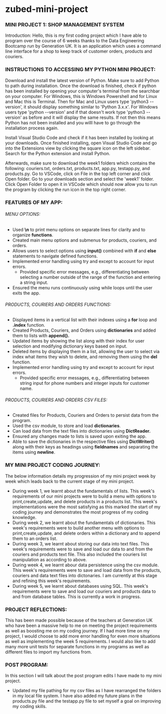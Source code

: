 # zubed-mini-project

### **MINI PROJECT 1: SHOP MANAGEMENT SYSTEM**

Introduction: Hello, this is my first coding project which I have able to program over the course of 6 weeks thanks to the Data Engineering Bootcamp run by Generation UK. It is an application which uses a command line interface for a shop to keep track of customer orders, products and couriers.

### **INSTRUCTIONS TO ACCESSING MY PYTHON MINI PROJECT:**

Download and install the latest version of Python. Make sure to add Python to path during installation.  Once the download is finished, check if python has been installed by opening  your computer's terminal from the searchbar on your computer. For Windows, this is Windows Powershell and for Linux and Mac this is Terminal. Then for Mac and Linux users type 'python3 --version',  it should display something similar to 'Python 3.x.x'. For Windows users type 'python --version' and if that doesn't work type 'python3 --version' as before and it will display the same results. If not then this means Python has not been installed and you willl have to go through the installation process again.

Install Visual Studio Code and check if it has been installed by looking at your downloads. Once finished installing, open Visual Studio Code and go into the Extensions view by clicking the square icon on the left sidebar. Search for the Python extension and install Python.

Afterwards, make sure to download the week1 folders which contains the following: couriers.txt, orders.txt, products.txt, app.py, testapp.py, and products.py. Go to VSCode, click on File in the top left corner and click Open folder. Go to your downloads section and select the 'week1' folder. Click Open Folder to open it in VSCode which should now allow you to run the program by clicking the run icon in the top right corner.

### **FEATURES OF MY APP:**

###### MENU OPTIONS:

* Used **\n** to print menu options on separate lines for clarity and to organize **functions**.
* Created main menu options and submenus for products, couriers, and orders.
* Allows users to select options using **input()** combined with **if** and **else** statements to navigate defined functions.
* Implemented error handling using try and except to account for input errors.
  * Provided specific error messages, e.g., differentiating between selecting a number outside of the range of the function and entering a string input.
* Ensured the menu runs continuously using while loops until the user exits the app.

###### PRODUCTS, COURIERS AND ORDERS FUNCTIONS:

* Displayed items in a vertical list with their indexes using a **for** loop and **.index** function.
* Created Products, Couriers, and Orders using **dictionaries** and added them to lists with **append().**
* Updated items by showing the list along with their index for user selection and modifying dictionary keys based on input.
* Deleted items by displaying them in a list, allowing the user to select via index what items they wish to delete, and removing them using the **del** function.
* Implemented error handling using try and except to account for input errors.
  * Provided specific error messages, e.g., differentiating between string input for phone numbers and integer inputs for customer name.

###### PRODUCTS, COURIERS AND ORDERS CSV FILES:

* Created files for Products, Couriers and Orders to persist data from the program.
* Used the csv module, to store and load **dictionaries**.
* Can load data from the text files into dictionaries using **DictReader.**
* Ensured any changes made to lists is saved upon exiting the app.
* Able to save the dictionaries in the respective files using **DictWriter()** along with their keys as headings using **fieldnames** and separating the items using **newline**.

### MY MINI PROJECT CODING JOURNEY:

The below information details my progression of my mini project week by week which leads back to the current stage of my mini project.

* During week 1, we learnt about the fundamentals of lists. This week's requirements of our mini projects were to build a menu with options to print,create,update, and delete products in a products list. This week's implementations were the most satisfying as this marked the start of my coding journey and demonstrates the most progress of my coding knowledge.
* During week 2, we learnt about the fundamentals of dictionaries. This week's requirements were to build another menu with options to print,create,update, and delete orders within a dictionary and to append them to an orders list.
* During week 3, we learnt about storing our data into text files. This week's requirements were to save and load our data to and from the couriers and products text file. This also included the couriers list manipulation as according to above.
* During week 4, we learnt abour data persistence using the csv module. This week's requirements were to save and load data from the products, couriers and data text files into dictonaries. I am currently at this stage and refining this week's requirements.
* During week 5, we learnt about databases using SQL. This week's requirements were to save and load our couriers and products data to and from database tables. This is currently a work in progress.

### **PROJECT REFLECTIONS:**

This has been made possible because of the teachers at Generation UK who have been a massive help to me on meeting the project requirements as well as boosting me on my coding journey. If I had more time on my project, I would choose to add more error handling for even more situations as well as implementing the week 5 requirements. I would also like to add many more unit tests for separate functions in my programs as well as different files to import my functions from.

### **POST PROGRAM:**

In this section I will talk about the post program edits I have made to my mini project. 

* Updated my file pathing for my csv files as I have rearranged the folders in my local file system. I have also added my future plans in the products.py file and the testapp.py file to set myself a goal on improving my coding skills.
